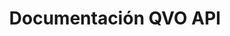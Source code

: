 ---
title: Documentación QVO API

language_tabs:
  - shell: cURL
  - php: PHP
  - ruby: Ruby
  - javascript: Node.js
  - python: Python

toc_footers:
  - <a href='https://dashboard-test.qvo.cl/signup/account-info'>Crea tu cuenta</a>
  - <a href='mailto:soporte@qvo.cl'>Contacta a soporte</a>
  - <a href='http://qvo.cl'>Página principal de QVO</a>

includes:
  - intro
  - auth
  - errors
  - pagination
  - webhooks
  - sandbox

  - customers
  - cards
  - plans
  - subscriptions
  - transactions
  - withdrawals
  - events

  - webpay_plus

search: true
---